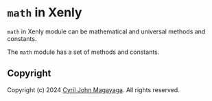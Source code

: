 # `math` in Xenly

`math` in Xenly module can be mathematical and universal methods and constants.

The `math` module has a set of methods and constants.

## Copyright

Copyright (c) 2024 [Cyril John Magayaga](https://github.com/magayaga). All rights reserved.
